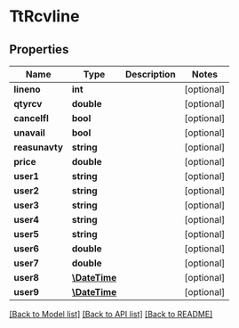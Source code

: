 # TtRcvline

## Properties
Name | Type | Description | Notes
------------ | ------------- | ------------- | -------------
**lineno** | **int** |  | [optional] 
**qtyrcv** | **double** |  | [optional] 
**cancelfl** | **bool** |  | [optional] 
**unavail** | **bool** |  | [optional] 
**reasunavty** | **string** |  | [optional] 
**price** | **double** |  | [optional] 
**user1** | **string** |  | [optional] 
**user2** | **string** |  | [optional] 
**user3** | **string** |  | [optional] 
**user4** | **string** |  | [optional] 
**user5** | **string** |  | [optional] 
**user6** | **double** |  | [optional] 
**user7** | **double** |  | [optional] 
**user8** | [**\DateTime**](\DateTime.md) |  | [optional] 
**user9** | [**\DateTime**](\DateTime.md) |  | [optional] 

[[Back to Model list]](../README.md#documentation-for-models) [[Back to API list]](../README.md#documentation-for-api-endpoints) [[Back to README]](../README.md)


